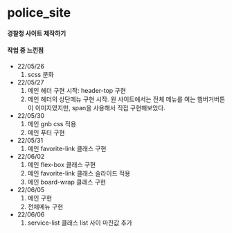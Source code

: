 # police_site
 <h4>경찰청 사이트 제작하기</h4>
 <h4>작업 중 느낀점</h4>
 <ul>
   <li>22/05/26
     <ol>
       <li>scss 분화</li>
     </ol>
   </li>
   <li>22/05/27
     <ol>
       <li>메인 헤더 구현 시작: header-top 구현</li>
       <li>메인 헤더의 상단메뉴 구현 시작. 원 사이트에서는 전체 메뉴를 여는 햄버거버튼이 이미지였지만, span을 사용해서 직접 구현해보았다.</li>
     </ol>
   </li>
   <li>22/05/30
     <ol>
       <li>메인 gnb css 적용</li>
       <li>메인 푸터 구현</li>
     </ol>
   </li>
   <li>22/05/31
     <ol>
       <li>메인 favorite-link 클래스 구현</li>
     </ol>
   </li>
   <li>22/06/02
     <ol>
       <li>메인 flex-box 클래스 구현</li>
       <li>메인 favorite-link 클래스 슬라이드 적용</li>
       <li>메인 board-wrap 클래스 구현</li>
     </ol>
   </li>
   <li>22/06/05
     <ol>
       <li>메인 구현</li>
       <li>전체메뉴 구현</li>
     </ol>
   </li>
   <li>22/06/06
     <ol>
       <li>service-list 클래스 list 사이 마진값 추가</li>
     </ol>
   </li>
 </ul>
